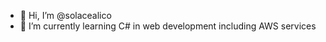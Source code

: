 - 👋 Hi, I’m @solacealico
- 🌱 I’m currently learning C# in web development including AWS services

<!---
solacealico/solacealico is a ✨ special ✨ repository because its `README.md` (this file) appears on your GitHub profile.
You can click the Preview link to take a look at your changes.
--->
